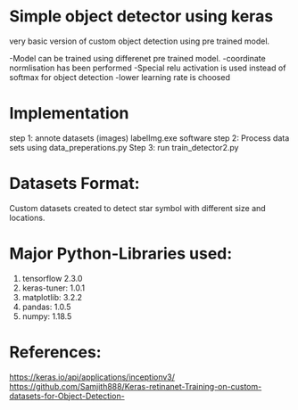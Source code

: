 # Simple object detector using keras
very basic version of custom object detection using pre trained model.

-Model can be trained using differenet pre trained model.
-coordinate normlisation has been performed
-Special relu activation is used instead of softmax for object detection
-lower learning  rate is choosed

# Implementation
step 1: annote datasets (images) labelImg.exe software
step 2: Process data sets using data_preperations.py
Step 3: run train_detector2.py 

# Datasets Format:
Custom datasets created to detect star symbol with different size and locations. 

# Major Python-Libraries used:
1. tensorflow 2.3.0
2. keras-tuner: 1.0.1
3. matplotlib: 3.2.2
4. pandas: 1.0.5
5. numpy: 1.18.5

# References:
https://keras.io/api/applications/inceptionv3/
https://github.com/Samjith888/Keras-retinanet-Training-on-custom-datasets-for-Object-Detection-
